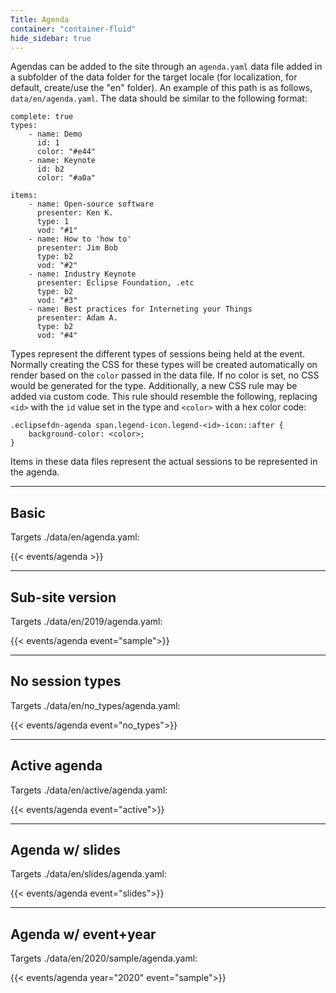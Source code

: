 ```yaml
---
Title: Agenda
container: "container-fluid"
hide_sidebar: true
---
```


Agendas can be added to the site through an `agenda.yaml` data file added in a subfolder of the data folder for the target locale (for localization, for default, create/use the "en" folder). An example of this path is as follows, `data/en/agenda.yaml`. The data should be similar to the following format: 


```
complete: true
types:
    - name: Demo
      id: 1
      color: "#e44"
    - name: Keynote
      id: b2 
      color: "#a0a"

items:
    - name: Open-source software
      presenter: Ken K.
      type: 1
      vod: "#1"
    - name: How to 'how to'
      presenter: Jim Bob
      type: b2
      vod: "#2"
    - name: Industry Keynote
      presenter: Eclipse Foundation, .etc
      type: b2
      vod: "#3"
    - name: Best practices for Interneting your Things
      presenter: Adam A.
      type: b2
      vod: "#4"
```

Types represent the different types of sessions being held at the event. Normally creating the CSS for these types will be created automatically on render based on the `color` passed in the data file. If no color is set, no CSS would be generated for the type. Additionally, a new CSS rule may be added via custom code. This rule should resemble the following, replacing `<id>` with the `id` value set in the type and `<color>` with a hex color code:  

```
.eclipsefdn-agenda span.legend-icon.legend-<id>-icon::after {
    background-color: <color>;
}
```

Items in these data files represent the actual sessions to be represented in the agenda.  

---

## Basic  

Targets ./data/en/agenda.yaml:  


{{< events/agenda >}}

---

## Sub-site version  

Targets ./data/en/2019/agenda.yaml:


{{< events/agenda event="sample">}}

---

## No session types  

Targets ./data/en/no_types/agenda.yaml:


{{< events/agenda event="no_types">}}

---

## Active agenda

Targets ./data/en/active/agenda.yaml:


{{< events/agenda event="active">}}

---

## Agenda w/ slides

Targets ./data/en/slides/agenda.yaml:


{{< events/agenda event="slides">}}

---

## Agenda w/ event+year

Targets ./data/en/2020/sample/agenda.yaml:


{{< events/agenda year="2020" event="sample">}}
